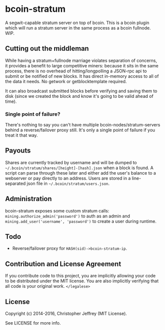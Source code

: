 # bcoin-stratum

A segwit-capable stratum server on top of bcoin. This is a bcoin plugin which
will run a stratum server in the same process as a bcoin fullnode. WIP.

## Cutting out the middleman

While having a stratum+fullnode marriage violates separation of concerns, it
provides a benefit to large competitive miners: because it sits in the same
process, there is no overhead of hitting/longpolling a JSON-rpc api to submit
or be notified of new blocks. It has direct in-memory access to all of the data
it needs. No getwork or getblocktemplate required.

It can also broadcast submitted blocks before verifying and saving them to disk
(since we created the block and know it's going to be valid ahead of time).

### Single point of failure?

There's nothing to say you can't have multiple bcoin-nodes/stratum-servers
behind a reverse/failover proxy still. It's only a single point of failure if
you treat it that way.

## Payouts

Shares are currently tracked by username and will be dumped to
`~/.bcoin/stratum/shares/[height]-[hash].json` when a block is found. A script
can parse through these later and either add the user's balance to a webserver
or pay directly to an address. Users are stored in a line-separated json file
in `~/.bcoin/stratum/users.json`.

## Administration

bcoin-stratum exposes some custom stratum calls:
`mining.authorize_admin('password')` to auth as an admin and
`mining.add_user('username', 'password')` to create a user during runtime.

## Todo

- Reverse/failover proxy for `HASH(sid)->bcoin-stratum-ip`.

## Contribution and License Agreement

If you contribute code to this project, you are implicitly allowing your code
to be distributed under the MIT license. You are also implicitly verifying that
all code is your original work. `</legalese>`

## License

Copyright (c) 2014-2016, Christopher Jeffrey (MIT License).

See LICENSE for more info.
